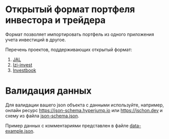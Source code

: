 # Открытый формат портфеля инвестора и трейдера

Формат позволяет импортировать портфель из одного приложения учета инвестиций в другое.

Перечень проектов, поддерживающих открытый формат:
1. [JAL](https://github.com/titov-vv/jal)
2. [Izi-invest](https://izi-invest.ru/)
3. [Investbook](https://github.com/spacious-team/investbook)

# Валидация данных
Для валидации вашего json объекта с данными используйте, например, онлайн ресурс https://json-schema.hyperjump.io
или https://jschon.dev и схему из файла [json-schema.json](json-schema.json).

Пример данных с комментариями представлен в файле [data-example.json](data-example.json).

